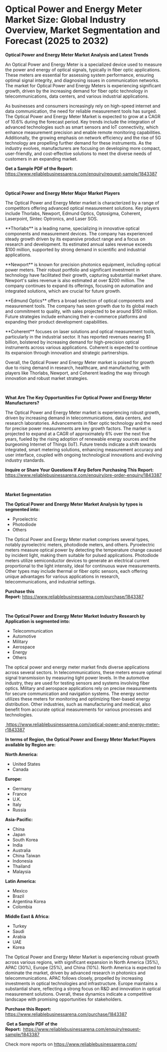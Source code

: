 <p><h1>Optical Power and Energy Meter Market Size: Global Industry Overview, Market Segmentation and Forecast (2025 to 2032)</h1></p><p><strong>Optical Power and Energy Meter Market Analysis and Latest Trends</strong></p>
<p><p>An Optical Power and Energy Meter is a specialized device used to measure the power and energy of optical signals, typically in fiber optic applications. These meters are essential for assessing system performance, ensuring optimal signal integrity, and diagnosing issues in communication networks. The market for Optical Power and Energy Meters is experiencing significant growth, driven by the increasing demand for fiber optic technology in telecommunications, data centers, and various industrial applications.</p><p>As businesses and consumers increasingly rely on high-speed internet and data communication, the need for reliable measurement tools has surged. The Optical Power and Energy Meter Market is expected to grow at a CAGR of 10.6% during the forecast period. Key trends include the integration of advanced technologies such as smart sensors and IoT connectivity, which enhance measurement precision and enable remote monitoring capabilities. Additionally, the growing emphasis on network efficiency and the rise of 5G technology are propelling further demand for these instruments. As the industry evolves, manufacturers are focusing on developing more compact, user-friendly, and cost-effective solutions to meet the diverse needs of customers in an expanding market.</p></p>
<p><strong>Get a Sample PDF of the Report:&nbsp;</strong> <a href="https://www.reliablebusinessarena.com/enquiry/request-sample/1843387?utm_campaign=2647&utm_medium=2&utm_source=Github&utm_content=ia&utm_term=06042025&utm_id=optical-power-and-energy-meter">https://www.reliablebusinessarena.com/enquiry/request-sample/1843387</a></p>
<p>&nbsp;</p>
<p><strong>Optical Power and Energy Meter Major Market Players</strong></p>
<p><p>The Optical Power and Energy Meter market is characterized by a range of competitors offering advanced optical measurement solutions. Key players include Thorlabs, Newport, Edmund Optics, Optosigma, Coherent, Laserpoint, Sintec Optronics, and Laser SOS.</p><p>**Thorlabs** is a leading name, specializing in innovative optical components and measurement devices. The company has experienced steady growth driven by its expansive product range and a focus on research and development. Its estimated annual sales revenue exceeds $100 million, supported by strong demand in scientific and industrial applications.</p><p>**Newport** is known for precision photonics equipment, including optical power meters. Their robust portfolio and significant investment in technology have facilitated their growth, capturing substantial market share. Newport's sales revenue is also estimated at over $200 million. The company continues to expand its offerings, focusing on automation and integrated solutions, which are crucial for future growth.</p><p>**Edmund Optics** offers a broad selection of optical components and measurement tools. The company has seen growth due to its global reach and commitment to quality, with sales projected to be around $150 million. Future strategies include enhancing their e-commerce platforms and expanding their product development capabilities.</p><p>**Coherent** focuses on laser solutions and optical measurement tools, particularly in the industrial sector. It has reported revenues nearing $1 billion, bolstered by increasing demand for high-precision optical instruments across various applications. Coherent is expected to continue its expansion through innovation and strategic partnerships.</p><p>Overall, the Optical Power and Energy Meter market is poised for growth due to rising demand in research, healthcare, and manufacturing, with players like Thorlabs, Newport, and Coherent leading the way through innovation and robust market strategies.</p></p>
<p>&nbsp;</p>
<p><strong>What Are The Key Opportunities For Optical Power and Energy Meter Manufacturers?</strong></p>
<p><p>The Optical Power and Energy Meter market is experiencing robust growth, driven by increasing demand in telecommunications, data centers, and research laboratories. Advancements in fiber optic technology and the need for precise power measurements are key growth factors. The market is projected to expand at a CAGR of approximately 6% over the next five years, fueled by the rising adoption of renewable energy sources and the burgeoning Internet of Things (IoT). Future trends indicate a shift towards integrated, smart metering solutions, enhancing measurement accuracy and user interface, coupled with ongoing technological innovations and evolving industry standards.</p></p>
<p><strong>Inquire or Share Your Questions If Any Before Purchasing This Report:</strong> <a href="https://www.reliablebusinessarena.com/enquiry/pre-order-enquiry/1843387?utm_campaign=2647&utm_medium=2&utm_source=Github&utm_content=ia&utm_term=06042025&utm_id=optical-power-and-energy-meter">https://www.reliablebusinessarena.com/enquiry/pre-order-enquiry/1843387</a></p>
<p>&nbsp;</p>
<p><strong>Market Segmentation</strong></p>
<p><strong>The Optical Power and Energy Meter Market Analysis by types is segmented into:</strong></p>
<p><ul><li>Pyroelectric</li><li>Photodiode</li><li>Others</li></ul></p>
<p><p>The Optical Power and Energy Meter market comprises several types, notably pyroelectric meters, photodiode meters, and others. Pyroelectric meters measure optical power by detecting the temperature change caused by incident light, making them suitable for pulsed applications. Photodiode meters utilize semiconductor devices to generate an electrical current proportional to the light intensity, ideal for continuous wave measurements. Other types may include thermal or fiber optic sensors, each offering unique advantages for various applications in research, telecommunications, and industrial settings.</p></p>
<p><strong>Purchase this Report:&nbsp;</strong><a href="https://www.reliablebusinessarena.com/purchase/1843387?utm_campaign=2647&utm_medium=2&utm_source=Github&utm_content=ia&utm_term=06042025&utm_id=optical-power-and-energy-meter">https://www.reliablebusinessarena.com/purchase/1843387</a></p>
<p>&nbsp;</p>
<p><strong>The Optical Power and Energy Meter Market Industry Research by Application is segmented into:</strong></p>
<p><ul><li>Telecommunication</li><li>Automotive</li><li>Military</li><li>Aerospace</li><li>Energy</li><li>Others</li></ul></p>
<p><p>The optical power and energy meter market finds diverse applications across several sectors. In telecommunications, these meters ensure optimal signal transmission by measuring light power levels. In the automotive industry, they are used for testing sensors and systems involving fiber optics. Military and aerospace applications rely on precise measurements for secure communication and navigation systems. The energy sector utilizes these meters for monitoring and optimizing fiber-based energy distribution. Other industries, such as manufacturing and medical, also benefit from accurate optical measurements for various processes and technologies.</p></p>
<p><a href="https://www.reliablebusinessarena.com/optical-power-and-energy-meter-r1843387?utm_campaign=2647&utm_medium=2&utm_source=Github&utm_content=ia&utm_term=06042025&utm_id=optical-power-and-energy-meter">&nbsp;https://www.reliablebusinessarena.com/optical-power-and-energy-meter-r1843387</a></p>
<p><strong>In terms of Region, the Optical Power and Energy Meter Market Players available by Region are:</strong></p>
<p>
    <p> <strong> North America: </strong>
        <ul>
            <li>United States</li>
            <li>Canada</li>
        </ul>
        </p> 
    <p> <strong> Europe: </strong>
        <ul>
            <li>Germany</li>
            <li>France</li>
            <li>U.K.</li>
            <li>Italy</li>
            <li>Russia</li>
        </ul>
        </p> 
    <p> <strong> Asia-Pacific: </strong>
        <ul>
            <li>China</li>
            <li>Japan</li>
            <li>South Korea</li>
            <li>India</li>
            <li>Australia</li>
            <li>China Taiwan</li>
            <li>Indonesia</li>
            <li>Thailand</li>
            <li>Malaysia</li>
        </ul>
        </p> 
    <p> <strong> Latin America: </strong>
        <ul>
            <li>Mexico</li>
            <li>Brazil</li>
            <li>Argentina Korea</li>
            <li>Colombia</li>
        </ul>
        </p> 
    <p> <strong> Middle East & Africa: </strong>
        <ul>
            <li>Turkey</li>
            <li>Saudi</li>
            <li>Arabia</li>
            <li>UAE</li>
            <li>Korea</li>
        </ul>
    </p>
    </p>
<p><p>The Optical Power and Energy Meter Market is experiencing robust growth across various regions, with significant expansion in North America (35%), APAC (30%), Europe (25%), and China (10%). North America is expected to dominate the market, driven by advanced research in photonics and telecommunications. APAC follows closely, propelled by increasing investments in optical technologies and infrastructure. Europe maintains a substantial share, reflecting a strong focus on R&D and innovation in optical measurement solutions. Overall, these dynamics indicate a competitive landscape with promising opportunities for stakeholders.</p></p>
<p><strong>Purchase this Report: </strong><a href="https://www.reliablebusinessarena.com/purchase/1843387?utm_campaign=2647&utm_medium=2&utm_source=Github&utm_content=ia&utm_term=06042025&utm_id=optical-power-and-energy-meter">https://www.reliablebusinessarena.com/purchase/1843387</a></p>
<p>&nbsp;<strong>Get a Sample PDF of the Report:&nbsp;&nbsp;</strong><a href="https://www.reliablebusinessarena.com/enquiry/request-sample/1843387?utm_campaign=2647&utm_medium=2&utm_source=Github&utm_content=ia&utm_term=06042025&utm_id=optical-power-and-energy-meter">https://www.reliablebusinessarena.com/enquiry/request-sample/1843387</a></p>
<p><strong></strong></p>
<p>Check more reports on <a href="https://www.reliablebusinessarena.com/?utm_campaign=2647&utm_medium=2&utm_source=Github&utm_content=ia&utm_term=06042025&utm_id=optical-power-and-energy-meter">https://www.reliablebusinessarena.com/</a></p>